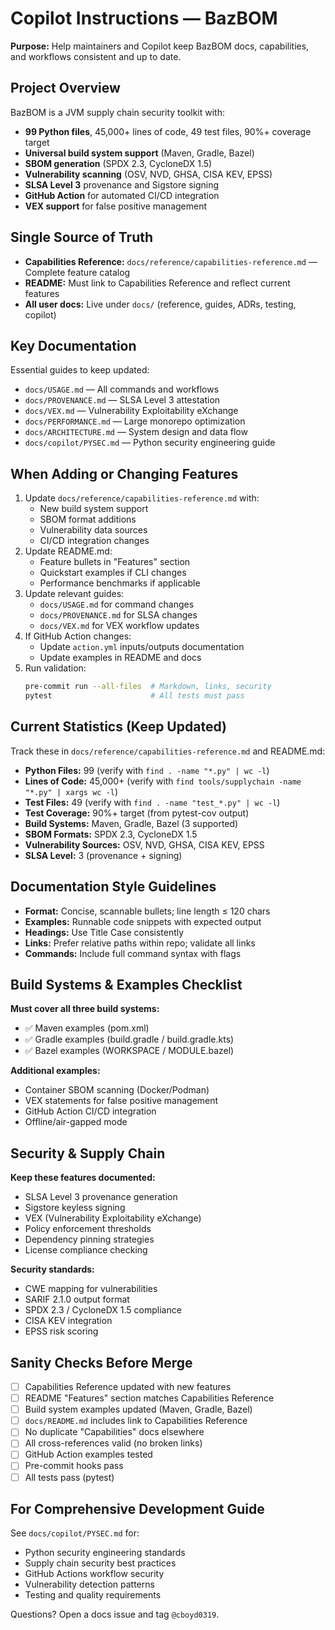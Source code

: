 # Copilot Instructions — BazBOM

**Purpose:** Help maintainers and Copilot keep BazBOM docs, capabilities, and workflows consistent and up to date.

## Project Overview

BazBOM is a JVM supply chain security toolkit with:
- **99 Python files**, 45,000+ lines of code, 49 test files, 90%+ coverage target
- **Universal build system support** (Maven, Gradle, Bazel)
- **SBOM generation** (SPDX 2.3, CycloneDX 1.5)
- **Vulnerability scanning** (OSV, NVD, GHSA, CISA KEV, EPSS)
- **SLSA Level 3** provenance and Sigstore signing
- **GitHub Action** for automated CI/CD integration
- **VEX support** for false positive management

## Single Source of Truth

- **Capabilities Reference:** `docs/reference/capabilities-reference.md` — Complete feature catalog
- **README:** Must link to Capabilities Reference and reflect current features
- **All user docs:** Live under `docs/` (reference, guides, ADRs, testing, copilot)

## Key Documentation

Essential guides to keep updated:
- `docs/USAGE.md` — All commands and workflows
- `docs/PROVENANCE.md` — SLSA Level 3 attestation
- `docs/VEX.md` — Vulnerability Exploitability eXchange
- `docs/PERFORMANCE.md` — Large monorepo optimization
- `docs/ARCHITECTURE.md` — System design and data flow
- `docs/copilot/PYSEC.md` — Python security engineering guide

## When Adding or Changing Features

1. Update `docs/reference/capabilities-reference.md` with:
   - New build system support
   - SBOM format additions
   - Vulnerability data sources
   - CI/CD integration changes
2. Update README.md:
   - Feature bullets in "Features" section
   - Quickstart examples if CLI changes
   - Performance benchmarks if applicable
3. Update relevant guides:
   - `docs/USAGE.md` for command changes
   - `docs/PROVENANCE.md` for SLSA changes
   - `docs/VEX.md` for VEX workflow updates
4. If GitHub Action changes:
   - Update `action.yml` inputs/outputs documentation
   - Update examples in README and docs
5. Run validation:
   ```bash
   pre-commit run --all-files  # Markdown, links, security
   pytest                      # All tests must pass
   ```

## Current Statistics (Keep Updated)

Track these in `docs/reference/capabilities-reference.md` and README.md:
- **Python Files:** 99 (verify with `find . -name "*.py" | wc -l`)
- **Lines of Code:** 45,000+ (verify with `find tools/supplychain -name "*.py" | xargs wc -l`)
- **Test Files:** 49 (verify with `find . -name "test_*.py" | wc -l`)
- **Test Coverage:** 90%+ target (from pytest-cov output)
- **Build Systems:** Maven, Gradle, Bazel (3 supported)
- **SBOM Formats:** SPDX 2.3, CycloneDX 1.5
- **Vulnerability Sources:** OSV, NVD, GHSA, CISA KEV, EPSS
- **SLSA Level:** 3 (provenance + signing)

## Documentation Style Guidelines

- **Format:** Concise, scannable bullets; line length ≤ 120 chars
- **Examples:** Runnable code snippets with expected output
- **Headings:** Use Title Case consistently
- **Links:** Prefer relative paths within repo; validate all links
- **Commands:** Include full command syntax with flags

## Build Systems & Examples Checklist

**Must cover all three build systems:**
- ✅ Maven examples (pom.xml)
- ✅ Gradle examples (build.gradle / build.gradle.kts)
- ✅ Bazel examples (WORKSPACE / MODULE.bazel)

**Additional examples:**
- Container SBOM scanning (Docker/Podman)
- VEX statements for false positive management
- GitHub Action CI/CD integration
- Offline/air-gapped mode

## Security & Supply Chain

**Keep these features documented:**
- SLSA Level 3 provenance generation
- Sigstore keyless signing
- VEX (Vulnerability Exploitability eXchange)
- Policy enforcement thresholds
- Dependency pinning strategies
- License compliance checking

**Security standards:**
- CWE mapping for vulnerabilities
- SARIF 2.1.0 output format
- SPDX 2.3 / CycloneDX 1.5 compliance
- CISA KEV integration
- EPSS risk scoring

## Sanity Checks Before Merge

- [ ] Capabilities Reference updated with new features
- [ ] README "Features" section matches Capabilities Reference
- [ ] Build system examples updated (Maven, Gradle, Bazel)
- [ ] `docs/README.md` includes link to Capabilities Reference
- [ ] No duplicate "Capabilities" docs elsewhere
- [ ] All cross-references valid (no broken links)
- [ ] GitHub Action examples tested
- [ ] Pre-commit hooks pass
- [ ] All tests pass (pytest)

## For Comprehensive Development Guide

See `docs/copilot/PYSEC.md` for:
- Python security engineering standards
- Supply chain security best practices
- GitHub Actions workflow security
- Vulnerability detection patterns
- Testing and quality requirements

Questions? Open a docs issue and tag `@cboyd0319`.
